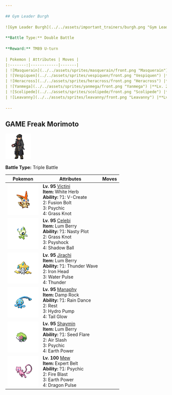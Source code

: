 ```yaml
---

## Gym Leader Burgh

![Gym Leader Burgh](../../assets/important_trainers/burgh.png "Gym Leader Burgh")

**Battle Type:** Double Battle

**Reward:** TM89 U-turn

| Pokemon | Attributes | Moves |
|:-------:|------------|-------|
| ![Masquerain](../../assets/sprites/masquerain/front.png "Masquerain") |**Lv. 28** [Masquerain](../../pokemon/masquerain.md/)<br>**Item:** No Item<br>**Ability:** <span class="tooltip" title="Gives full immunity to all Ground-type moves.">Levitate</span> | 1: <span class='tooltip' title='The user shoots boiling hot water at its target. It may also leave the target with a burn.'>Scald</span><br>2: <span class='tooltip' title='The target is attacked with powdery scales blown by wind. It may also raise all the user’s stats.'>Silver Wind</span><br>3: <span class='tooltip' title='The user scatters a cloud of paralyzing powder. It may leave the target with paralysis.'>Stun Spore</span><br>4: <span class='tooltip' title='The user attacks with a gust of chilled air. It also reduces the targets’ Speed stat.'>Icy Wind</span> |
| ![Vespiquen](../../assets/sprites/vespiquen/front.png "Vespiquen") |**Lv. 28** [Vespiquen](../../pokemon/vespiquen.md/)<br>**Item:** No Item<br>**Ability:** <span class="tooltip" title="Lowers the foe’s Attack stat.">Intimidate</span> | 1: <span class='tooltip' title='The user nimbly strikes the target. If the user is not holding an item, this attack inflicts massive damage.'>Acrobatics</span><br>2: <span class='tooltip' title='A move that leaves the target badly poisoned. Its poison damage worsens every turn.'>Toxic</span><br>3: <span class='tooltip' title='The user calls out its underlings to heal it. The user regains up to half of its max HP.'>Heal Order</span><br>4: <span class='tooltip' title='After making its attack, the user rushes back to switch places with a party Pokémon in waiting.'>U-turn</span> |
| ![Heracross](../../assets/sprites/heracross/front.png "Heracross") |**Lv. 28** [Heracross](../../pokemon/heracross.md/)<br>**Item:** <span class="tooltip" title="An item to be held by a Pokémon. It is a bizarre orb that inflicts a burn on the holder in battle.">Flame Orb</span><br>**Ability:** <span class="tooltip" title="Boosts Attack if there is a status problem.">Guts</span> | 1: <span class='tooltip' title='The user attacks with a swift chop. It can also break any barrier such as Light Screen and Reflect.'>Brick Break</span><br>2: <span class='tooltip' title='The user confounds the target with speed, then slashes. The attack lands without fail.'>Aerial Ace</span><br>3: <span class='tooltip' title='The user bites the target. If the target is holding a Berry, the user eats it and gains its effect.'>Bug Bite</span><br>4: <span class='tooltip' title='The user slashes the target the instant an opportunity arises. Critical hits land more easily.'>Night Slash</span> |
| ![Yanmega](../../assets/sprites/yanmega/front.png "Yanmega") |**Lv. 28** [Yanmega](../../pokemon/yanmega.md/)<br>**Item:** No Item<br>**Ability:** <span class="tooltip" title="Its Speed stat is gradually boosted.">Speed Boost</span> | 1: <span class='tooltip' title='It enables the user to evade all attacks. Its chance of failing rises if it is used in succession.'>Protect</span><br>2: <span class='tooltip' title='After making its attack, the user rushes back to switch places with a party Pokémon in waiting.'>U-turn</span><br>3: <span class='tooltip' title='The user attacks with a blade of air that slices even the sky. It may also make the target flinch.'>Air Slash</span><br>4: <span class='tooltip' title='The user attacks with a sinister beam of light. It may also confuse the target.'>Signal Beam</span> |
| ![Scolipede](../../assets/sprites/scolipede/front.png "Scolipede") |**Lv. 30** [Scolipede](../../pokemon/scolipede.md/)<br>**Item:** <span class="tooltip" title="If held by a Pokémon, it heals the user’s HP a little.">Sitrus Berry</span><br>**Ability:** <span class="tooltip" title="May poison targets when a Pokémon makes contact.">Poison Touch</span> | 1: <span class='tooltip' title='A move that leaves the target badly poisoned. Its poison damage worsens every turn.'>Toxic</span><br>2: <span class='tooltip' title='The user attacks the target by smashing into it with incredible force. It may also confuse the target.'>Rock Climb</span><br>3: <span class='tooltip' title='Using its tough and impressive horn, the user rams into the target with no letup.'>Megahorn</span><br>4: <span class='tooltip' title='Large boulders are hurled at the opposing team to inflict damage. It may also make the targets flinch.'>Rock Slide</span> |
| ![Leavanny](../../assets/sprites/leavanny/front.png "Leavanny") |**Lv. 30** [Leavanny](../../pokemon/leavanny.md/)<br>**Item:** <span class="tooltip" title="If held by a Pokémon, it heals the user’s HP a little.">Sitrus Berry</span><br>**Ability:** <span class="tooltip" title="Powers up Bug-type moves in a pinch.">Swarm</span> | 1: <span class='tooltip' title='It enables the user to evade all attacks. Its chance of failing rises if it is used in succession.'>Protect</span><br>2: <span class='tooltip' title='The user handles a sharp leaf like a sword and attacks by cutting its target. Critical hits land more easily.'>Leaf Blade</span><br>3: <span class='tooltip' title='The user slashes at the target by crossing its scythes or claws as if they were a pair of scissors.'>X-Scissor</span><br>4: <span class='tooltip' title='The user plays a pleasant melody that lulls the target into a deep sleep.'>Grass Whistle</span> |

---
```


## GAME Freak Morimoto

![GAME Freak Morimoto](../../assets/important_trainers/morimoto.png "GAME Freak Morimoto")

**Battle Type:** Triple Battle

| Pokemon | Attributes | Moves |
|:-------:|------------|-------|
| ![Victini](../../assets/sprites/victini/front.png "Victini") |**Lv. 95** [Victini](../../pokemon/victini.md/)<br>**Item:** <span class="tooltip" title="An item to be held by a Pokémon. It restores any lowered stat in battle. It can be used only once.">White Herb</span><br>**Ability:** ?1: <span class='tooltip' title='With a hot flame on its forehead, the user hurls itself at its target. It lowers the user’s Defense, Sp. Def, and Speed stats.'>V-Create</span><br>2: <span class='tooltip' title='The user throws down a giant thunderbolt. This attack does greater damage when influenced by an enormous flame.'>Fusion Bolt</span><br>3: <span class='tooltip' title='The target is hit by a strong telekinetic force. It may also reduce the target’s Sp. Def stat.'>Psychic</span><br>4: <span class='tooltip' title='The user snares the target with grass and trips it. The heavier the target, the greater the damage.'>Grass Knot</span> |
| ![Celebi](../../assets/sprites/celebi/front.png "Celebi") |**Lv. 95** [Celebi](../../pokemon/celebi.md/)<br>**Item:** <span class="tooltip" title="If held by a Pokémon, it recovers from any status problem.">Lum Berry</span><br>**Ability:** ?1: <span class='tooltip' title='The user stimulates its brain by thinking bad thoughts. It sharply raises the user’s Sp. Atk.'>Nasty Plot</span><br>2: <span class='tooltip' title='The user snares the target with grass and trips it. The heavier the target, the greater the damage.'>Grass Knot</span><br>3: <span class='tooltip' title='The user materializes an odd psychic wave to attack the target. This attack does physical damage.'>Psyshock</span><br>4: <span class='tooltip' title='The user hurls a shadowy blob at the target. It may also lower the target’s Sp. Def stat.'>Shadow Ball</span> |
| ![Jirachi](../../assets/sprites/jirachi/front.png "Jirachi") |**Lv. 95** [Jirachi](../../pokemon/jirachi.md/)<br>**Item:** <span class="tooltip" title="If held by a Pokémon, it recovers from any status problem.">Lum Berry</span><br>**Ability:** ?1: <span class='tooltip' title='A weak electric charge is launched at the target. It causes paralysis if it hits.'>Thunder Wave</span><br>2: <span class='tooltip' title='The user slams the target with its steel-hard head. It may also make the target flinch.'>Iron Head</span><br>3: <span class='tooltip' title='The user attacks the target with a pulsing blast of water. It may also confuse the target.'>Water Pulse</span><br>4: <span class='tooltip' title='A wicked thunderbolt is dropped on the target to inflict damage. It may also leave the target with paralysis.'>Thunder</span> |
| ![Manaphy](../../assets/sprites/manaphy/front.png "Manaphy") |**Lv. 95** [Manaphy](../../pokemon/manaphy.md/)<br>**Item:** <span class="tooltip" title="A Pokémon held item that extends the duration of the move Rain Dance used by the holder.">Damp Rock</span><br>**Ability:** ?1: <span class='tooltip' title='The user summons a heavy rain that falls for five turns, powering up Water-type moves.'>Rain Dance</span><br>2: <span class='tooltip' title='The user goes to sleep for two turns. It fully restores the user’s HP and heals any status problem.'>Rest</span><br>3: <span class='tooltip' title='The target is blasted by a huge volume of water launched under great pressure.'>Hydro Pump</span><br>4: <span class='tooltip' title='The user stares at flashing lights to focus its mind, drastically raising its Sp. Atk stat.'>Tail Glow</span> |
| ![Shaymin](../../assets/sprites/shaymin-land/front.png "Shaymin Land") |**Lv. 95** [Shaymin](../../pokemon/shaymin-land.md/)<br>**Item:** <span class="tooltip" title="If held by a Pokémon, it recovers from any status problem.">Lum Berry</span><br>**Ability:** ?1: <span class='tooltip' title='The user emits a shock wave from its body to attack its target. It may harshly lower the target’s Sp. Def.'>Seed Flare</span><br>2: <span class='tooltip' title='The user attacks with a blade of air that slices even the sky. It may also make the target flinch.'>Air Slash</span><br>3: <span class='tooltip' title='The target is hit by a strong telekinetic force. It may also reduce the target’s Sp. Def stat.'>Psychic</span><br>4: <span class='tooltip' title='The user makes the ground under the target erupt with power. It may also lower the target’s Sp. Def.'>Earth Power</span> |
| ![Mew](../../assets/sprites/mew/front.png "Mew") |**Lv. 100** [Mew](../../pokemon/mew.md/)<br>**Item:** <span class="tooltip" title="An item to be held by a Pokémon. It is a well-worn belt that slightly boosts the power of supereffective moves.">Expert Belt</span><br>**Ability:** ?1: <span class='tooltip' title='The target is hit by a strong telekinetic force. It may also reduce the target’s Sp. Def stat.'>Psychic</span><br>2: <span class='tooltip' title='The target is attacked with an intense blast of all-consuming fire. It may also leave the target with a burn.'>Fire Blast</span><br>3: <span class='tooltip' title='The user makes the ground under the target erupt with power. It may also lower the target’s Sp. Def.'>Earth Power</span><br>4: <span class='tooltip' title='The target is attacked with a shock wave generated by the user’s gaping mouth.'>Dragon Pulse</span> |

